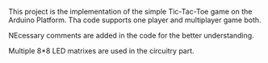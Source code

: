 This project is the implementation of the simple Tic-Tac-Toe game on the Arduino Platform.
Tha code supports one player and multiplayer game both.

NEcessary comments are added in the code for the better understanding.

Multiple 8*8 LED matrixes are used in the circuitry part.
